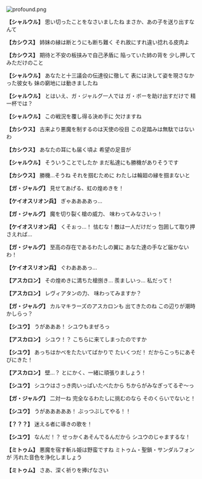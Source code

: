 
![profound.png](../images/backgrounds/profound.png)

**【シャルウル】**
思い切ったことをなさいましたね
まさか、あの子を送り出すなんて

**【カシウス】**
姉妹の縁は断とうにも断ち難く
それ故にすれ違い捻れる皮肉よ

**【カシウス】**
期待と不安の板挟みで自己矛盾に
陥っていた姉の背を
少し押してみただけのこと

**【シャルウル】**
あなたと十三議会の伝達役に徹して
表には決して姿を現さなかった彼女も
妹の窮地には動きましたね

**【シャルウル】**
とはいえ、ガ・ジャルグ一人では
ガ・ボーを助け出すだけで
精一杯では？

**【シャルウル】**
この戦況を覆し得る決め手に
欠けますね

**【カシウス】**
古来より悪魔を制するのは天使の役目
この足踏みは無駄ではないわ

**【カシウス】**
あなたの耳にも届く頃よ
希望の足音が

**【シャルウル】**
そういうことでしたか
まだ私達にも勝機がありそうです

**【カシウス】**
勝機…そうね
それを掴むために
わたしは輪廻の縁を掴まないと

**【ガ・ジャルグ】**
見せてあげる、虹の煌めきを！

**【ケイオスリオン兵】**
ぎゃああああっ…

**【ガ・ジャルグ】**
魔を切り裂く槍の威力、
味わってみなさいっ！

**【ケイオスリオン兵】**
くそぉっ…！
怯むな！敵は一人だけだっ
包囲して取り押さえれば…

**【ガ・ジャルグ】**
至高の存在であるわたしの翼に
あなた達の手など届かないわ！

**【ケイオスリオン兵】**
ぐわあああっ…

**【アスカロン】**
その煌めきに満ちた槍捌き…
羨ましいっ…
私だって！

**【アスカロン】**
レヴィアタンの力、
味わってみますか？

**【ガ・ジャルグ】**
カルマキラーズのアスカロンも
出てきたのね
この辺りが潮時かしらっ？

**【シユウ】**
うがあああ！
シユウもまぜろっ

**【アスカロン】**
シユウ！？
こちらに来てしまったのですか

**【シユウ】**
あっちはかべをたたいてばかりで
たいくつだ！
だからこっちにあそびにきた！

**【アスカロン】**
壁…？
とにかく、一緒に頑張りましょう！

**【シユウ】**
シユウはさっき肉いっぱいたべたから
ちからがみなぎってるぞ～っ

**【ガ・ジャルグ】**
二対一ね
完全なるわたしに挑むのなら
そのくらいでないと！

**【シユウ】**
うがあああああ！
ぶっつぶしてやる！！

**【？？？】**
迷える者に導きの歌を！

**【シユウ】**
なんだ！？
せっかくあそんでるんだから
シユウのじゃまするな！

**【ミトゥム】**
悪魔を宿す斬ル姫は野蛮ですね
ミトゥム・聖鎖・サンダルフォンが
汚れた音色を浄化しましょう

**【ミトゥム】**
さあ、深く祈りを捧げなさい